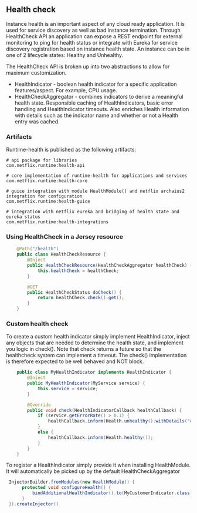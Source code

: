 Health check
----------------
Instance health is an important aspect of any cloud ready application. It is used for service discovery as well as bad instance termination. Through HealthCheck API an application can expose a REST endpoint for external monitoring to ping for health status or integrate with Eureka for service discovery registration based on instance health state. An instance can be in one of 2 lifecycle states: Healthy and Unhealthy. 

The HealthCheck API is broken up into two abstractions to allow for maximum customization.  
* HealthIndicator - boolean health indicator for a specific application features/aspect.  For example, CPU usage.
* HealthCheckAggregator - combines indicators to derive a meaningful health state. Responsible caching of HealthIndicators, basic error handling and HealthIndicator timeouts. Also enriches Health information with details such as the indicator name and whether or not a Health entry was cached. 

### Artifacts
Runtime-health is published as the following artifacts:
```
# api package for libraries
com.netflix.runtime:health-api

# core implementation of runtime-health for applications and services
com.netflix.runtime:health-core

# guice integration with module HealthModule() and netflix archaius2 integration for configuration
com.netflix.runtime:health-guice

# integration with netflix eureka and bridging of health state and eureka status
com.netflix.runtime:health-integrations
```

### Using HealthCheck in a Jersey resource
```java
    @Path("/health")
    public class HealthCheckResource {
        @Inject
        public HealthCheckResource(HealthCheckAggregator healthCheck) {
            this.healthCheck = healthCheck;
        }

        @GET
        public HealthCheckStatus doCheck() {
            return healthCheck.check().get();
        }
    }
```

### Custom health check
To create a custom health indicator simply implement HealthIndicator, inject any objects that are needed to determine the health state, and implement you logic in check().  Note that check returns a future so that the healthcheck system can implement a timeout.  The check() implementation is therefore expected to be well behaved and NOT block.

```java
    public class MyHealthIndicator implements HealthIndicator {
        @Inject
        public MyHealthIndicator(MyService service) {
            this.service = service;
        }

        @Override
        public void check(HealthIndicatorCallback healthCallback) {
            if (service.getErrorRate() > 0.1) {
                healthCallback.inform(Health.unhealthy().withDetails("errorRate", service.getErrorRate()));
            }
            else {
                healthCallback.inform(Health.healthy());
            }
        }
    }
```

To register a HealthIndicator simply provide it when installing HealthModule.  It will automatically be picked up by the default HealthCheckAggregator
```java
 InjectorBuilder.fromModules(new HealthModule() {
      protected void configureHealth() {
          bindAdditionalHealthIndicator().to(MyCustomerIndicator.class);
      }
 }).createInjector()
```
